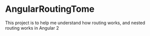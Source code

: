 # AngularRoutingTome
This project is to help me understand how routing works, and nested routing works in Angular 2

